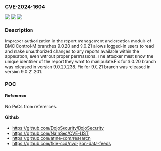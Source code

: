 ### [CVE-2024-1604](https://cve.mitre.org/cgi-bin/cvename.cgi?name=CVE-2024-1604)
![](https://img.shields.io/static/v1?label=Product&message=Control-M&color=blue)
![](https://img.shields.io/static/v1?label=Version&message=9.0.20%3C%209.0.20.238%20&color=brighgreen)
![](https://img.shields.io/static/v1?label=Vulnerability&message=CWE-639%20Authorization%20Bypass%20Through%20User-Controlled%20Key&color=brighgreen)

### Description

Improper authorization in the report management and creation module of BMC Control-M branches 9.0.20 and 9.0.21 allows logged-in users to read and make unauthorized changes to any reports available within the application, even without proper permissions. The attacker must know the unique identifier of the report they want to manipulate.Fix for 9.0.20 branch was released in version 9.0.20.238. Fix for 9.0.21 branch was released in version 9.0.21.201.

### POC

#### Reference
No PoCs from references.

#### Github
- https://github.com/DojoSecurity/DojoSecurity
- https://github.com/NaInSec/CVE-LIST
- https://github.com/afine-com/research
- https://github.com/fkie-cad/nvd-json-data-feeds

